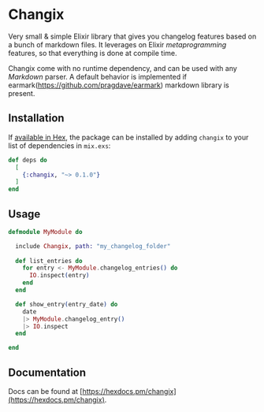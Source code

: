 # Changix

Very small & simple Elixir library that gives you changelog features based on a bunch of markdown files.
It leverages on Elixir _metaprogramming_ features, so that everything is done at compile time.

Changix come with no runtime dependency, and can be used with any _Markdown_ parser. 
A default behavior is implemented if earmark(https://github.com/pragdave/earmark) markdown library is present.

## Installation

If [available in Hex](https://hex.pm/docs/publish), the package can be installed
by adding `changix` to your list of dependencies in `mix.exs`:

```elixir
def deps do
  [
    {:changix, "~> 0.1.0"}
  ]
end
```

## Usage

```elixir
defmodule MyModule do

  include Changix, path: "my_changelog_folder"
  
  def list_entries do
    for entry <- MyModule.changelog_entries() do
      IO.inspect(entry)
    end
  end

  def show_entry(entry_date) do
    date
    |> MyModule.changelog_entry()
    |> IO.inspect
  end

end
```

## Documentation

Docs can be found at [https://hexdocs.pm/changix](https://hexdocs.pm/changix).

